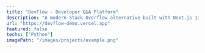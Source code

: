 ```yaml
---
title: "DevFlow - Developer Q&A Platform"
description: "A modern Stack Overflow alternative built with Next.js 13, TypeScript, and MongoDB. Features real-time updates, AI-powered answer suggestions, and a responsive design."
url: "https://devflow-demo.vercel.app"
featured: false
techs: ["Python"]
imagePath: "/images/projects/example.png"
---
```

